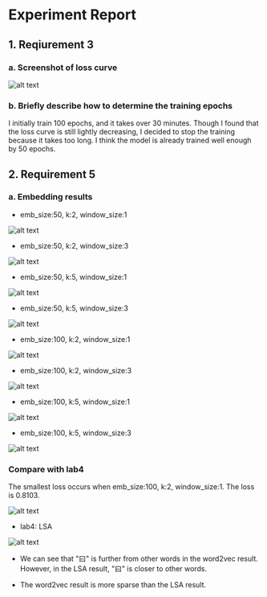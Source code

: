 # Experiment Report

## 1. Reqiurement 3

### a. Screenshot of loss curve

![alt text](loss_curve_default.png)

### b. Briefly describe how to determine the training epochs

I initially train 100 epochs, and it takes over 30 minutes. Though I found that the loss curve is still lightly decreasing, I decided to stop the training because it takes too long. I think the model is already trained well enough by 50 epochs.

## 2. Requirement 5

### a. Embedding results

- emb_size:50, k:2, window_size:1

![alt text](images/image-10.png)

- emb_size:50, k:2, window_size:3

![alt text](images/image-11.png)

- emb_size:50, k:5, window_size:1

![alt text](images/image-12.png)

- emb_size:50, k:5, window_size:3

![alt text](images/image-13.png)

- emb_size:100, k:2, window_size:1

![alt text](images/image-14.png)

- emb_size:100, k:2, window_size:3

![alt text](images/image-15.png)

- emb_size:100, k:5, window_size:1

![alt text](images/image-16.png)

- emb_size:100, k:5, window_size:3

![alt text](images/image-17.png)

### Compare with lab4

The smallest loss occurs when emb_size:100, k:2, window_size:1. The loss is 0.8103.

![alt text](images/image-14.png)

- lab4: LSA

![alt text](images/image-18.png)

- We can see that "曰" is further from other words in the word2vec result. However, in the LSA result, "曰" is closer to other words.

- The word2vec result is more sparse than the LSA result.
